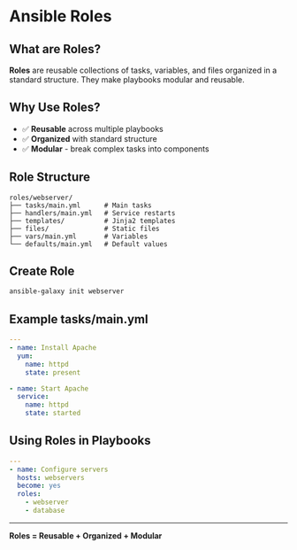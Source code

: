 # Ansible Roles

## What are Roles?
**Roles** are reusable collections of tasks, variables, and files organized in a standard structure. They make playbooks modular and reusable.

## Why Use Roles?
- ✅ **Reusable** across multiple playbooks
- ✅ **Organized** with standard structure
- ✅ **Modular** - break complex tasks into components

## Role Structure
```
roles/webserver/
├── tasks/main.yml      # Main tasks
├── handlers/main.yml   # Service restarts
├── templates/          # Jinja2 templates
├── files/              # Static files
├── vars/main.yml       # Variables
└── defaults/main.yml   # Default values
```

## Create Role
```bash
ansible-galaxy init webserver
```

## Example tasks/main.yml
```yaml
---
- name: Install Apache
  yum:
    name: httpd
    state: present

- name: Start Apache
  service:
    name: httpd
    state: started
```

## Using Roles in Playbooks
```yaml
---
- name: Configure servers
  hosts: webservers
  become: yes
  roles:
    - webserver
    - database
```

---
**Roles = Reusable + Organized + Modular**
